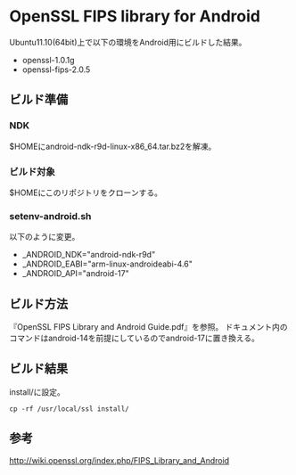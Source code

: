 OpenSSL FIPS library for Android  
================================  
Ubuntu11.10(64bit)上で以下の環境をAndroid用にビルドした結果。  

+ openssl-1.0.1g
+ openssl-fips-2.0.5

ビルド準備
-----------------
### NDK  
$HOMEにandroid-ndk-r9d-linux-x86\_64.tar.bz2を解凍。  

### ビルド対象  
$HOMEにこのリポジトリをクローンする。  

### setenv-android.sh  
以下のように変更。  

+ \_ANDROID\_NDK="android-ndk-r9d"  
+ \_ANDROID\_EABI="arm-linux-androideabi-4.6"  
+ \_ANDROID\_API="android-17"  

ビルド方法  
----------
『OpenSSL FIPS Library and Android Guide.pdf』を参照。 
ドキュメント内のコマンドはandroid-14を前提にしているのでandroid-17に置き換える。  


ビルド結果 
----------
install/に設定。  

	cp -rf /usr/local/ssl install/


参考  
----  
http://wiki.openssl.org/index.php/FIPS_Library_and_Android

